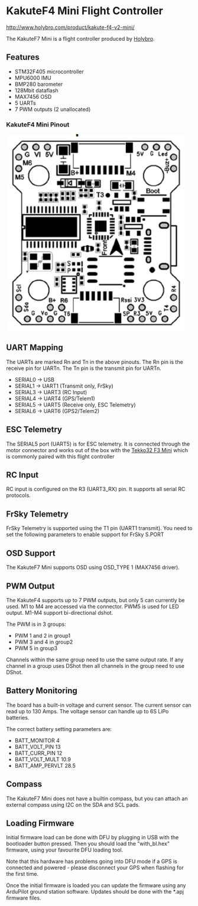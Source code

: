 # KakuteF4 Mini Flight Controller

http://www.holybro.com/product/kakute-f4-v2-mini/

The KakuteF7 Mini is a flight controller produced by [Holybro](http://www.holybro.com/product/kakute-f4-v2-mini/).

## Features

 - STM32F405 microcontroller
 - MPU6000 IMU
 - BMP280 barometer
 - 128Mbit dataflash
 - MAX7456 OSD
 - 5 UARTs
 - 7 PWM outputs (2 unallocated)

### KakuteF4 Mini Pinout

![KakuteF4 Mini Board](kakutef4mini.jpg "KakuteF4 Mini")

## UART Mapping

The UARTs are marked Rn and Tn in the above pinouts. The Rn pin is the
receive pin for UARTn. The Tn pin is the transmit pin for UARTn.

 - SERIAL0 -> USB
 - SERIAL1 -> UART1 (Transmit only, FrSky)
 - SERIAL3 -> UART3 (RC Input)
 - SERIAL4 -> UART4 (GPS/Telem1)
 - SERIAL5 -> UART5 (Receive only, ESC Telemetry)
 - SERIAL6 -> UART6 (GPS2/Telem2)

## ESC Telemetry

The SERIAL5 port (UART5) is for ESC telemetry. It is connected through the
motor connector and works out of the box with the [Tekko32 F3 Mini](https://shop.holybro.com/tekko32-f3-4in1-45a-mini-esc_p1132.html) which is commonly paired with this flight controller

## RC Input
 
RC input is configured on the R3 (UART3_RX) pin. It supports all serial RC protocols.
 
## FrSky Telemetry
 
FrSky Telemetry is supported using the T1 pin (UART1 transmit). You need to set the following parameters to enable support for FrSky S.PORT
  
## OSD Support

The KakuteF7 Mini supports OSD using OSD_TYPE 1 (MAX7456 driver).

## PWM Output

The KakuteF4 supports up to 7 PWM outputs, but only 5 can currently be used. M1 to M4 are accessed via the connector. PWM5 is used for LED output. M1-M4 support bi-directional dshot.

The PWM is in 3 groups:

 - PWM 1 and 2 in group1
 - PWM 3 and 4 in group2
 - PWM 5 in group3

Channels within the same group need to use the same output rate. If
any channel in a group uses DShot then all channels in the group need
to use DShot.

## Battery Monitoring

The board has a built-in voltage and current sensor. The current
sensor can read up to 130 Amps. The voltage sensor can handle up to 6S
LiPo batteries.

The correct battery setting parameters are:

 - BATT_MONITOR 4
 - BATT_VOLT_PIN 13
 - BATT_CURR_PIN 12
 - BATT_VOLT_MULT 10.9
 - BATT_AMP_PERVLT 28.5

## Compass

The KakuteF7 Mini does not have a builtin compass, but you can attach an external compass using I2C on the SDA and SCL pads.

## Loading Firmware

Initial firmware load can be done with DFU by plugging in USB with the
bootloader button pressed. Then you should load the "with_bl.hex"
firmware, using your favourite DFU loading tool.

Note that this hardware has problems going into DFU mode if a GPS is connected and powered - please disconnect your GPS when flashing for the first time.

Once the initial firmware is loaded you can update the firmware using
any ArduPilot ground station software. Updates should be done with the
*.apj firmware files.

